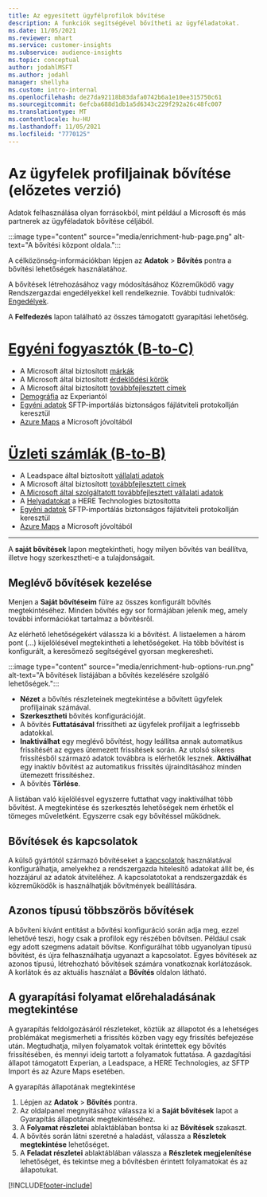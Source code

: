 ```yaml
---
title: Az egyesített ügyfélprofilok bővítése
description: A funkciók segítségével bővítheti az ügyféladatokat.
ms.date: 11/05/2021
ms.reviewer: mhart
ms.service: customer-insights
ms.subservice: audience-insights
ms.topic: conceptual
author: jodahlMSFT
ms.author: jodahl
manager: shellyha
ms.custom: intro-internal
ms.openlocfilehash: de27da92118b83dafa0742b6a1e10ee315750c61
ms.sourcegitcommit: 6efcba688d1db1a5d6343c229f292a26c48fc007
ms.translationtype: MT
ms.contentlocale: hu-HU
ms.lasthandoff: 11/05/2021
ms.locfileid: "7770125"
---
```

# <a name="enrichment-for-customer-profiles-preview"></a>Az ügyfelek profiljainak bővítése (előzetes verzió)

Adatok felhasználása olyan forrásokból, mint például a Microsoft és más partnerek az ügyféladatok bővítése céljából.

:::image type="content" source="media/enrichment-hub-page.png" alt-text="A bővítési központ oldala.":::

A célközönség-információkban lépjen az **Adatok** > **Bővítés** pontra a bővítési lehetőségek használatához.  

A bővítések létrehozásához vagy módosításához Közreműködő vagy Rendszergazdai engedélyekkel kell rendelkeznie. További tudnivalók: [Engedélyek](permissions.md).

A **Felfedezés** lapon található az összes támogatott gyarapítási lehetőség.

# <a name="individual-consumers-b-to-c"></a>[Egyéni fogyasztók (B-to-C)](#tab/b2c)

- A Microsoft által biztosított [márkák](enrichment-microsoft.md)
- A Microsoft által biztosított [érdeklődési körök](enrichment-microsoft.md)
- A Microsoft által biztosított [továbbfejlesztett címek](enrichment-enhanced-addresses.md) 
- [Demográfia](enrichment-experian.md) az Experiantól
- [Egyéni adatok](enrichment-SFTP-custom-import.md) SFTP-importálás biztonságos fájlátviteli protokollján keresztül 
- [Azure Maps](enrichment-azure-maps.md) a Microsoft jóvoltából

# <a name="business-accounts-b-to-b"></a>[Üzleti számlák (B-to-B)](#tab/b2b)

- A Leadspace által biztosított [vállalati adatok](enrichment-leadspace.md)
- A Microsoft által biztosított [továbbfejlesztett címek](enrichment-enhanced-addresses.md) 
- [A Microsoft által szolgáltatott továbbfejlesztett vállalati adatok](enrichment-enhanced-company-data.md)
- A [Helyadatokat](enrichment-here.md) a HERE Technologies biztosította 
- [Egyéni adatok](enrichment-SFTP-custom-import.md) SFTP-importálás biztonságos fájlátviteli protokollján keresztül 
- [Azure Maps](enrichment-azure-maps.md) a Microsoft jóvoltából

---

A **saját bővítések** lapon megtekintheti, hogy milyen bővítés van beállítva, illetve hogy szerkesztheti-e a tulajdonságait.

## <a name="manage-existing-enrichments"></a>Meglévő bővítések kezelése

Menjen a **Saját bővítéseim** fülre az összes konfigurált bővítés megtekintéséhez. Minden bővítés egy sor formájában jelenik meg, amely további információkat tartalmaz a bővítésről.

Az elérhető lehetőségekért válassza ki a bővítést. A listaelemen a három pont (...) kijelölésével megtekintheti a lehetőségeket. Ha több bővítést is konfigurált, a keresőmező segítségével gyorsan megkeresheti.

:::image type="content" source="media/enrichment-hub-options-run.png" alt-text="A bővítések listájában a bővítés kezelésére szolgáló lehetőségek.":::

- **Nézet** a bővítés részleteinek megtekintése a bővített ügyfelek profiljainak számával.
- **Szerkesztheti** bővítés konfigurációját.
- A bővítés **Futtatásával** frissítheti az ügyfelek profiljait a legfrissebb adatokkal.
- **Inaktiválhat** egy meglévő bővítést, hogy leállítsa annak automatikus frissítését az egyes ütemezett frissítések során. Az utolsó sikeres frissítésből származó adatok továbbra is elérhetők lesznek. **Aktiválhat** egy inaktív bővítést az automatikus frissítés újraindításához minden ütemezett frissítéshez.
- A bővítés **Törlése**.

A listában való kijelölésvel egyszerre futtathat vagy inaktiválhat több bővítést. A megtekintése és szerkesztés lehetőségek nem érhetők el tömeges műveletként. Egyszerre csak egy bővítéssel működnek.

## <a name="enrichments-and-connections"></a>Bővítések és kapcsolatok

A külső gyártótól származó bővítéseket a [kapcsolatok](connections.md) használatával konfigurálhatja, amelyekhez a rendszergazda hitelesítő adatokat állít be, és hozzájárul az adatok átviteléhez. A kapcsolatotokat a rendszergazdák és közreműködők is használhatják bővítmények beállítására.  

## <a name="multiple-enrichments-of-the-same-type"></a>Azonos típusú többszörös bővítések

A bővíteni kívánt entitást a bővítési konfiguráció során adja meg, ezzel lehetővé teszi, hogy csak a profilok egy részében bővítsen. Például csak egy adott szegmens adatait bővítse. Konfigurálhat több ugyanolyan típusú bővítést, és újra felhasználhatja ugyanazt a kapcsolatot. Egyes bővítések az azonos típusú, létrehozható bővítések számára vonatkoznak korlátozások. A korlátok és az aktuális használat a **Bővítés** oldalon látható.

## <a name="see-the-progress-of-the-enrichment-process"></a>A gyarapítási folyamat előrehaladásának megtekintése

A gyarapítás feldolgozásáról részleteket, köztük az állapotot és a lehetséges problémákat megismerheti a frissítés közben vagy egy frissítés befejezése után. Megtudhatja, milyen folyamatok voltak érintettek egy bővítés frissítésében, és mennyi ideig tartott a folyamatok futtatása. A gazdagítási állapot támogatott Experian, a Leadspace, a HERE Technologies, az SFTP Import és az Azure Maps esetében.

A gyarapítás állapotának megtekintése

1. Lépjen az **Adatok** > **Bővítés** pontra. 
1. Az oldalpanel megnyitásához válassza ki a **Saját bővítések** lapot a Gyarapítás állapotának megtekintéséhez. 
1. A **Folyamat részletei** ablaktáblában bontsa ki az **Bővítések** szakaszt. 
1. A bővítés során látni szeretné a haladást, válassza a **Részletek megtekintése** lehetőséget. 
1. A **Feladat részletei** ablaktáblában válassza a **Részletek megjelenítése** lehetőséget, és tekintse meg a bővítésben érintett folyamatokat és az állapotukat. 

[!INCLUDE[footer-include](../includes/footer-banner.md)]
